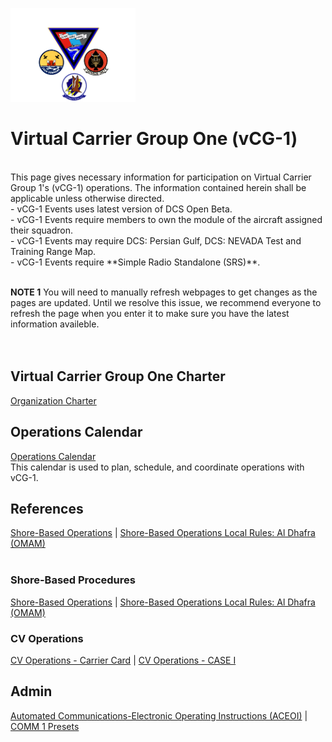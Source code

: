 
<img src="https://github.com/vCG-1/vCG-1-Operations/blob/master/CVW-14%20CG-1.png" alt="Virtual Carrier Group One" width="200"/><br>
# Virtual Carrier Group One (vCG-1)<br>


<br>
This page gives necessary information for participation on Virtual Carrier Group 1's (vCG-1) operations. The information contained herein shall be applicable unless otherwise directed. <br>
- vCG-1 Events uses latest version of DCS Open Beta. <br>
- vCG-1 Events require members to own the module of the aircraft assigned their squadron. <br>
- vCG-1 Events may require DCS: Persian Gulf, DCS: NEVADA Test and Training Range Map. <br>
- vCG-1 Events require **Simple Radio Standalone (SRS)**. <br>
<br>

**NOTE 1** You will need to manually refresh webpages to get changes as the pages are updated. Until we resolve this issue, we recommend everyone to refresh the page when you enter it to make sure you have the latest information availeble.
<br>
<br>
<br>

## Virtual Carrier Group One Charter
[Organization Charter](https://docs.google.com/document/d/1trC6PvTFCw_6FipROayHbhP9rTDc4F73colRTCqYZ2A/edit?usp=sharing)<br>

## Operations Calendar
[Operations Calendar](https://teamup.com/ksso2arcf2w8o6h4e7)<br>
This calendar is used to plan, schedule, and coordinate operations with vCG-1.

## References
[Shore-Based Operations](https://docs.google.com/presentation/d/1WDY4isuGR0jIVuFYzGfWGZSakSwZPpTUVgh8AAc9EXA/edit?usp=sharing) | [Shore-Based Operations Local Rules: Al Dhafra (OMAM)](https://docs.google.com/presentation/d/1zPeIdNJX61iIiau-iFm7Q91_5PFJgKxZKH2RSdauakg/edit?usp=sharing) <br>
<br>
### Shore-Based Procedures
[Shore-Based Operations](https://docs.google.com/presentation/d/1WDY4isuGR0jIVuFYzGfWGZSakSwZPpTUVgh8AAc9EXA/edit?usp=sharing) | [Shore-Based Operations Local Rules: Al Dhafra (OMAM)](https://docs.google.com/presentation/d/1zPeIdNJX61iIiau-iFm7Q91_5PFJgKxZKH2RSdauakg/edit?usp=sharing) <br>

### CV Operations

[CV Operations - Carrier Card](https://drive.google.com/file/d/17Jj_avu_fAJu7naW6dS5S8jlAHHCB5hb/view?usp=sharing) |
[CV Operations - CASE I](https://drive.google.com/file/d/1aDD1x2_zO8Tb6TwE3HhHYkK29YiqF3K0/view?usp=sharing)
<br>

## Admin
[Automated Communications-Electronic Operating Instructions (ACEOI)](https://drive.google.com/file/d/1lesVVE4f1ouFNC6fUKXH9UgtojQt2cIO/view?usp=sharing) | 
[COMM 1 Presets](https://drive.google.com/file/d/1iJR7gW3-CYlmUFCx1Nu-xo1fzyxBJxzq/view?usp=sharing)
<!--
[Admin info]() | [COMM 1 Presets](https://drive.google.com/file/d/1iJR7gW3-CYlmUFCx1Nu-xo1fzyxBJxzq/view?usp=sharing)  | [SPINS]() | [Navigation] 
-->
